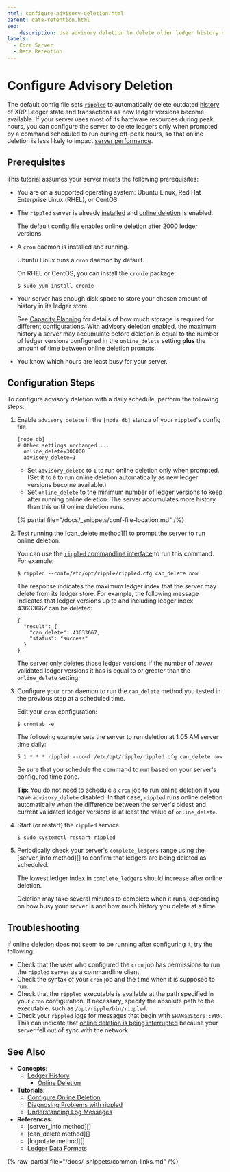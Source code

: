 ```yaml
---
html: configure-advisory-deletion.html
parent: data-retention.html
seo:
    description: Use advisory deletion to delete older ledger history on a schedule rather than as new history becomes available.
labels:
  - Core Server
  - Data Retention
---
```

# Configure Advisory Deletion

The default config file sets [`rippled`](../../../concepts/networks-and-servers/index.md) to automatically delete outdated [history](../../../concepts/networks-and-servers/ledger-history.md) of XRP Ledger state and transactions as new ledger versions become available. If your server uses most of its hardware resources during peak hours, you can configure the server to delete ledgers only when prompted by a command scheduled to run during off-peak hours, so that online deletion is less likely to impact [server performance](../../installation/capacity-planning.md).

## Prerequisites

This tutorial assumes your server meets the following prerequisites:

- You are on a supported operating system: Ubuntu Linux, Red Hat Enterprise Linux (RHEL), or CentOS.

- The `rippled` server is already [installed](../../installation/index.md) and [online deletion](online-deletion.md) is enabled.

    The default config file enables online deletion after 2000 ledger versions.

- A `cron` daemon is installed and running.

    Ubuntu Linux runs a `cron` daemon by default.

    On RHEL or CentOS, you can install the `cronie` package:

    ```
    $ sudo yum install cronie
    ```

- Your server has enough disk space to store your chosen amount of history in its ledger store.

    See [Capacity Planning](../../installation/capacity-planning.md) for details of how much storage is required for different configurations. With advisory deletion enabled, the maximum history a server may accumulate before deletion is equal to the number of ledger versions configured in the `online_delete` setting **plus** the amount of time between online deletion prompts.

- You know which hours are least busy for your server.

## Configuration Steps

To configure advisory deletion with a daily schedule, perform the following steps:

1. Enable `advisory_delete` in the `[node_db]` stanza of your `rippled`'s config file.

    ```
    [node_db]
    # Other settings unchanged ...
      online_delete=300000
      advisory_delete=1
    ```

    - Set `advisory_delete` to `1` to run online deletion only when prompted. (Set it to `0` to run online deletion automatically as new ledger versions become available.)
    - Set `online_delete` to the minimum number of ledger versions to keep after running online deletion. The server accumulates more history than this until online deletion runs.

    {% partial file="/docs/_snippets/conf-file-location.md" /%}

2. Test running the [can_delete method][] to prompt the server to run online deletion.

    You can use the [`rippled` commandline interface](../../../tutorials/http-websocket-apis/build-apps/get-started.md#commandline) to run this command. For example:

    ```
    $ rippled --conf=/etc/opt/ripple/rippled.cfg can_delete now
    ```

    The response indicates the maximum ledger index that the server may delete from its ledger store. For example, the following message indicates that ledger versions up to and including ledger index 43633667 can be deleted:

    ```
    {
      "result": {
        "can_delete": 43633667,
        "status": "success"
      }
    }
    ```

    The server only deletes those ledger versions if the number of _newer_ validated ledger versions it has is equal to or greater than the `online_delete` setting.

3. Configure your `cron` daemon to run the `can_delete` method you tested in the previous step at a scheduled time.

    Edit your `cron` configuration:

    ```
    $ crontab -e
    ```

    The following example sets the server to run deletion at 1:05 AM server time daily:

    ```
    5 1 * * * rippled --conf /etc/opt/ripple/rippled.cfg can_delete now
    ```

    Be sure that you schedule the command to run based on your server's configured time zone.

    **Tip:** You do not need to schedule a `cron` job to run online deletion if you have `advisory_delete` disabled. In that case, `rippled` runs online deletion automatically when the difference between the server's oldest and current validated ledger versions is at least the value of `online_delete`.

4. Start (or restart) the `rippled` service.

    ```
    $ sudo systemctl restart rippled
    ```

5. Periodically check your server's `complete_ledgers` range using the [server_info method][] to confirm that ledgers are being deleted as scheduled.

    The lowest ledger index in `complete_ledgers` should increase after online deletion.

    Deletion may take several minutes to complete when it runs, depending on how busy your server is and how much history you delete at a time.

## Troubleshooting

If online deletion does not seem to be running after configuring it, try the following:

- Check that the user who configured the `cron` job has permissions to run the `rippled` server as a commandline client.
- Check the syntax of your `cron` job and the time when it is supposed to run.
- Check that the `rippled` executable is available at the path specified in your `cron` configuration. If necessary, specify the absolute path to the executable, such as `/opt/ripple/bin/rippled`.
- Check your `rippled` logs for messages that begin with `SHAMapStore::WRN`. This can indicate that [online deletion is being interrupted](online-deletion.md#interrupting-online-deletion) because your server fell out of sync with the network.

## See Also

- **Concepts:**
    - [Ledger History](../../../concepts/networks-and-servers/ledger-history.md)
        - [Online Deletion](online-deletion.md)
- **Tutorials:**
    - [Configure Online Deletion](configure-online-deletion.md)
    - [Diagnosing Problems with rippled](../../troubleshooting/diagnosing-problems.md)
    - [Understanding Log Messages](../../troubleshooting/understanding-log-messages.md)
- **References:**
    - [server_info method][]
    - [can_delete method][]
    - [logrotate method][]
    - [Ledger Data Formats](../../../references/protocol/ledger-data/index.md)

{% raw-partial file="/docs/_snippets/common-links.md" /%}
